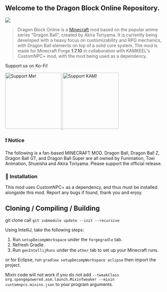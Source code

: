 ## Welcome to the Dragon Block Online Repository.
![](images/logo.png)  

> Dragon Block Online is a [Minecraft](https://minecraft.net/) mod based on the popular anime series "Dragon Ball", created by Akira Toriyama. It is currently being developed with a heavy focus on customizability and RPG mechanics, with Dragon Ball elements on top of a solid core system.
The mod is made for Minecraft Forge **1.7.10** in collaboration with KAMKEEL's CustomNPC+ mod, with the mod being used as a dependency.

Support us on Ko-Fi!

<a href="https://ko-fi.com/louisxiv"> <img src="https://i.imgur.com/EvkTjYS.png" alt="Support Me!"  width="180" height="180"> </a>
<a href="https://ko-fi.com/kamkeel"> <img src="https://i.imgur.com/kNVNa1M.png" alt="Support KAM!"  width="180" height="180"> </a>

### ❗ Notice
The following is a fan-based MINECRAFT MOD. Dragon Ball, Dragon Ball Z, Dragon Ball GT, and Dragon Ball Super are all owned by Funimation, Toei Animation, Shueisha and Akira Toriyama. Please support the official release.

### 🔹 Installation
This mod uses CustomNPC+ as a dependency, and thus must be installed alongside this mod. Report any bugs if found, thank you and enjoy.

## Cloning / Compiling / Building

git clone call `git submodule update --init --recursive`

Using IntelliJ, take the following steps: 
1. Run `setupDecompWorkspace` under the `forgegradle` tab.
2. Refresh Gradle.
3. Run `genIntellijRuns` under the `other` tab to set up your Minecraft runs.

or for Eclipse, run `gradlew setupDecompWorkspace eclipse` then import the project. 

Mixin code will not work if you do not add `--tweakClass org.spongepowered.asm.launch.MixinTweaker --mixin customnpcs.mixins.json` to your program arguments.
